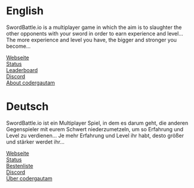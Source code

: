 # English

SwordBattle.io is a multiplayer game in which the aim is to slaughter the other opponents with your sword in order to earn experience and level... The more experience and level you have, the bigger and stronger you become...

[Webseite](http://swordbattle.io)
<br>
[Status](http://status.swordbattle.io)
<br>
[Leaderboard](https://www.swordbattle.io/leaderboard)
<br>
[Discord](https://discord.com/invite/BDG8AfkysZ)
<br>
[About codergautam](https://www.swordbattle.io/about.html)

# Deutsch

SwordBattle.io ist ein Multiplayer Spiel, in dem es darum geht, die anderen Gegenspieler mit eurem Schwert niederzumetzeln, um so Erfahrung und Level zu verdienen... Je mehr Erfahrung und Level ihr habt, desto größer und stärker werdet ihr...

[Webseite](http://swordbattle.io)
<br>
[Status](http://status.swordbattle.io)
<br>
[Bestenliste](https://www.swordbattle.io/leaderboard)
<br>
[Discord](https://discord.com/invite/BDG8AfkysZ)
<br>
[Über codergautam](https://www.swordbattle.io/about.html)
